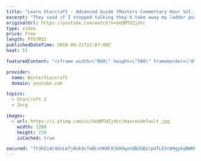 ```yaml
---
title: "Learn Starcraft - Advanced Guide (Masters Commentary Hour Vol. 1)"
excerpt: "They said if I stopped talking they'd take away my ladder points. Next one I upload will have more terran/toss blame RNGesus."
originalUrl: https://youtube.com/watch?v=OeQMTUZjdtc
type: video
price: Free
length: PT57M1S
publishedDateTime: 2018-09-21T22:07:00Z
heat: 51

featuredContent: "<iframe width=\"800\" height=\"500\" frameborder=\"0\" src=\"https://www.youtube.com/embed/OeQMTUZjdtc\" allow=\"accelerometer; autoplay; encrypted-media; gyroscope; picture-in-picture\" allowfullscreen></iframe>"

provider:
  name: WinterStarcraft
  domain: youtube.com

topics:
  - StarCraft 2
  - Zerg

images:
  - url: https://i.ytimg.com/vi/OeQMTUZjdtc/maxresdefault.jpg
    width: 1280
    height: 720
    isCached: true

secured: "7t3HZi4C4OnLmfjBokXcfwBCxhKNFXCKA9qxnQBJGB2rpUTLEVcW9gykqNWD6gOQb9/mBe3pdKoeIB5GJxcdgJbcGrtKbpTu2pRBJCcKgNYVhT/5yjOfjP3x0J+Aiw+ENej8BfzcAApxOBK7Y9BU2kGEdmoQm0NkzLnZbKFKuYdnc7MITzcU4f5PgDYHFTGUJGGiChbBY5k9RHarHQ2Y+arKFR7bJl5pxt2yAY/NgfwdYsGLDvjZXStEYEMpL+vkhJNgDwpjGMmIUXxkiYCTBTEmMPFCekEBuqs7RUgyea3HigFFIrviYJvdU5kUs/LnyBWQqPRWlwqTFaoZSR2+VJb19kFwgSGsbVfVpTci6fW4+KUZ6dWoXb/1dIE6YG2odV93ViJ6Iic7f3g82tAaq6Hdvw7Jp3vbZ+lOu+2y3Ew=;+vgN4RQwb7xBJ5i97mBYBQ=="
---
```


